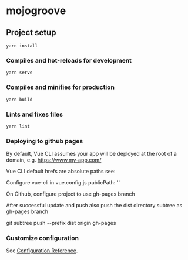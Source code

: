 # mojogroove

## Project setup
```
yarn install
```

### Compiles and hot-reloads for development
```
yarn serve
```

### Compiles and minifies for production
```
yarn build
```

### Lints and fixes files
```
yarn lint
```
### Deploying to github pages
  By default, Vue CLI assumes your app will be deployed at the root of a domain, e.g. https://www.my-app.com/ 

  Vue CLI default hrefs are absolute paths see: [](https://cli.vuejs.org/config/#publicpath)

  Configure vue-cli in vue.config.js
    publicPath: ''

  On Github, configure project to use gh-pages branch

  After successful update and push also push the dist directory subtree as gh-pages branch

  git subtree push --prefix dist origin gh-pages

### Customize configuration
See [Configuration Reference](https://cli.vuejs.org/config/).
